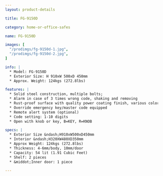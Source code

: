 ```yaml
---
layout: product-details

title: FG-9150D

category: home-or-office-safes

name: FG-9150D

images: [
  "/prodimgs/fg-9150d-1.jpg",
  "/prodimgs/fg-9150d-2.jpg",
]

info: |
  * Model: FG-9150D
  * Exterior Size: H 910xW 500xD 450mm
  * Approx. Weight: 124kgs (272.8lbs)

features: |
  * Solid steel construction, multiple bolts;
  * Alarm in case of 3 times wrong code, shaking and removing
  * Rust-proof surface with quality power coating finish, various colors available
  * Override emergency key/master code equipped
  * Remote alert system (optional)
  * Code setting: 1-10 digits
  * Open with knob or key, B=KEY, R=KNOB

specs: |
  * Exterior Size &ndash;H910xW500xD450mm
  * Interior &ndash;H320XW480XD350mm
  * Approx Weight: 124kgs (272.8lbs)
  * Thickness: 4-6mm/body, 10mm/door
  * Capacity: 54 lit (1.91 Cubic Feet)
  * Shelf: 2 pieces
  * &middot;Inner door: 1 piece

---
```



